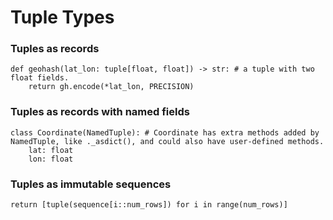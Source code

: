 # Tuple Types

### Tuples as records
```
def geohash(lat_lon: tuple[float, float]) -> str: # a tuple with two float fields.
    return gh.encode(*lat_lon, PRECISION)
```

### Tuples as records with named fields
```
class Coordinate(NamedTuple): # Coordinate has extra methods added by NamedTuple, like ._asdict(), and could also have user-defined methods.
    lat: float
    lon: float
```

### Tuples as immutable sequences
`return [tuple(sequence[i::num_rows]) for i in range(num_rows)]`
